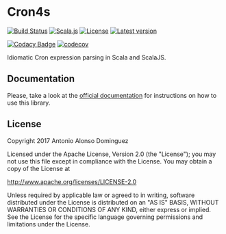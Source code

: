 # Cron4s

[![Build Status](https://travis-ci.org/alonsodomin/cron4s.svg?branch=master)](https://travis-ci.org/alonsodomin/cron4s)
[![Scala.js](http://scala-js.org/assets/badges/scalajs-0.6.15.svg)](http://scala-js.org)
[![License](http://img.shields.io/:license-Apache%202-blue.svg)](http://www.apache.org/licenses/LICENSE-2.0.txt)
[![Latest version](https://index.scala-lang.org/alonsodomin/cron4s/cron4s/latest.svg?color=green)](https://index.scala-lang.org/alonsodomin/cron4s)

[![Codacy Badge](https://api.codacy.com/project/badge/Grade/7580c36bb6ec4f0888d6ac8213340f4d)](https://www.codacy.com/app/alonso-domin/cron4s?utm_source=github.com&amp;utm_medium=referral&amp;utm_content=alonsodomin/cron4s&amp;utm_campaign=Badge_Grade)
[![codecov](https://codecov.io/gh/alonsodomin/cron4s/branch/master/graph/badge.svg)](https://codecov.io/gh/alonsodomin/cron4s)

Idiomatic Cron expression parsing in Scala and ScalaJS.

## Documentation

Please, take a look at the [official documentation](https://alonsodomin.github.io/cron4s) for instructions on how to use this library.

## License

Copyright 2017 Antonio Alonso Dominguez

Licensed under the Apache License, Version 2.0 (the "License");
you may not use this file except in compliance with the License.
You may obtain a copy of the License at

http://www.apache.org/licenses/LICENSE-2.0

Unless required by applicable law or agreed to in writing, software
distributed under the License is distributed on an "AS IS" BASIS,
WITHOUT WARRANTIES OR CONDITIONS OF ANY KIND, either express or implied.
See the License for the specific language governing permissions and
limitations under the License.
